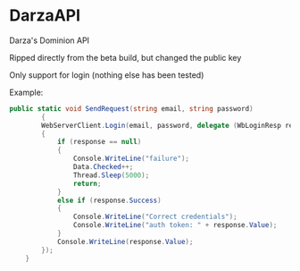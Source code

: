 # DarzaAPI
Darza's Dominion API

Ripped directly from the beta build, but changed the public key

Only support for login (nothing else has been tested)

Example:
```cs
public static void SendRequest(string email, string password)
        {
		WebServerClient.Login(email, password, delegate (WbLoginResp response)
		{
			if (response == null)
			{
				Console.WriteLine("failure");
				Data.Checked++;
				Thread.Sleep(5000);
				return;
			}
			else if (response.Success)
			{
				Console.WriteLine("Correct credentials");
				Console.WriteLine("auth token: " + response.Value);
			}
			Console.WriteLine(response.Value);
		});
	}
```
